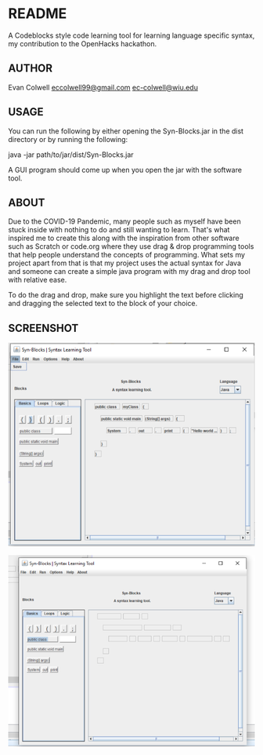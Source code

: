 # README
A Codeblocks style code learning tool for learning language specific syntax, my contribution to the OpenHacks hackathon.

## AUTHOR
Evan Colwell
eccolwell99@gmail.com
ec-colwell@wiu.edu

## USAGE
You can run the following by either opening the Syn-Blocks.jar in the dist directory or by running the following:

java -jar path/to/jar/dist/Syn-Blocks.jar

A GUI program should come up when you open the jar with the software tool.

## ABOUT
Due to the COVID-19 Pandemic, many people such as myself have been stuck inside with nothing to do and still wanting to learn. That's what inspired me to create this along with the inspiration from other software such as Scratch or code.org where they use drag & drop programming tools that help people understand the concepts of programming. What sets my project apart from that is that my project uses the actual syntax for Java and someone can create a simple java program with my drag and drop tool with relative ease.

To do the drag and drop, make sure you highlight the text before clicking and dragging the selected text to the block of your choice.

## SCREENSHOT

![The working project](/images/production.png)

![The highlighting of the block of your choice](/images/highlight.png)


